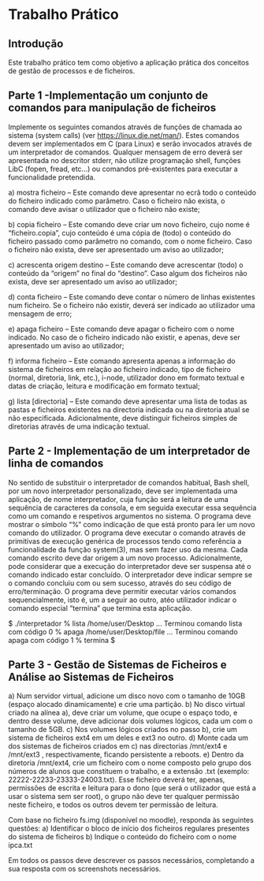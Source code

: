 # Trabalho Prático

## Introdução
Este trabalho prático tem como objetivo a aplicação prática dos conceitos de gestão de processos e de ficheiros.

## Parte 1 -Implementação um conjunto de comandos para manipulação de ficheiros
Implemente os seguintes comandos através de funções de chamada ao sistema
(system calls) (ver https://linux.die.net/man/). Estes comandos devem ser
implementados em C (para Linux) e serão invocados através de um interpretador de
comandos. Qualquer mensagem de erro deverá ser apresentada no descritor stderr,
não utilize programação shell, funções LibC (fopen, fread, etc…) ou comandos
pré-existentes para executar a funcionalidade pretendida.

a) mostra ficheiro – Este comando deve apresentar no ecrã todo o conteúdo
do ficheiro indicado como parâmetro. Caso o ficheiro não exista, o comando
deve avisar o utilizador que o ficheiro não existe;

b) copia ficheiro – Este comando deve criar um novo ficheiro, cujo nome é
“ficheiro.copia”, cujo conteúdo é uma cópia de (todo) o conteúdo do
ficheiro passado como parâmetro no comando, com o nome ficheiro. Caso o
ficheiro não exista, deve ser apresentado um aviso ao utilizador;

c) acrescenta origem destino – Este comando deve acrescentar (todo) o
conteúdo da “origem” no final do “destino”. Caso algum dos ficheiros não
exista, deve ser apresentado um aviso ao utilizador;

d) conta ficheiro – Este comando deve contar o número de linhas existentes
num ficheiro. Se o ficheiro não existir, deverá ser indicado ao utilizador uma
mensagem de erro;

e) apaga ficheiro – Este comando deve apagar o ficheiro com o nome indicado.
No caso de o ficheiro indicado não existir, e apenas, deve ser apresentado
um aviso ao utilizador;

f) informa ficheiro – Este comando apresenta apenas a informação do sistema
de ficheiros em relação ao ficheiro indicado, tipo de ficheiro (normal,
diretoria, link, etc.), i-node, utilizador dono em formato textual e datas de
criação, leitura e modificação em formato textual;

g) lista [directoria] – Este comando deve apresentar uma lista de todas as
pastas e ficheiros existentes na directoria indicada ou na diretoria atual se
não especificada. Adicionalmente, deve distinguir ficheiros simples de
diretorias através de uma indicação textual.

## Parte 2 - Implementação de um interpretador de linha de comandos
No sentido de substituir o interpretador de comandos habitual, Bash shell, por um
novo interpretador personalizado, deve ser implementada uma aplicação, de nome
interpretador, cuja função será a leitura de uma sequência de caracteres da consola, e
em seguida executar essa sequência como um comando e respetivos argumentos no
sistema. O programa deve mostrar o símbolo “%” como indicação de que está pronto
para ler um novo comando do utilizador.
O programa deve executar o comando através de primitivas de execução genérica de
processos tendo como referência a funcionalidade da função system(3), mas sem fazer
uso da mesma. Cada comando escrito deve dar origem a um novo processo.
Adicionalmente, pode considerar que a execução do interpretador deve ser suspensa
até o comando indicado estar concluído. O interpretador deve indicar sempre se o
comando concluiu com ou sem sucesso, através do seu código de erro/terminação. O
programa deve permitir executar vários comandos sequencialmente, isto é, um a
seguir ao outro, atéo utilizador indicar o comando especial “termina” que termina esta
aplicação.

$ ./interpretador
% lista /home/user/Desktop
...
Terminou comando lista com código 0
% apaga /home/user/Desktop/file
...
Terminou comando apaga com código 1
% termina
$

## Parte 3 - Gestão de Sistemas de Ficheiros e Análise ao Sistemas de Ficheiros
a) Num servidor virtual, adicione um disco novo com o tamanho de 10GB (espaço
alocado dinamicamente) e crie uma partição.
b) No disco virtual criado na alínea a), deve criar um volume, que ocupe o espaço
todo, e dentro desse volume, deve adicionar dois volumes lógicos, cada um
com o tamanho de 5GB.
c) Nos volumes lógicos criados no passo b), crie um sistema de ficheiros ext4 em
um deles e ext3 no outro.
d) Monte cada um dos sistemas de ficheiros criados em c) nas directorias
/mnt/ext4 e /mnt/ext3 , respectivamente, ficando persistente a reboots.
e) Dentro da diretoria /mnt/ext4, crie um ficheiro com o nome composto pelo
grupo dos números de alunos que constituem o trabalho, e a extensão .txt
(exemplo: 22222-22233-23333-24003.txt). Esse ficheiro deverá ter, apenas,
permissões de escrita e leitura para o dono (que será o utilizador que está a
usar o sistema sem ser root), o grupo não deve ter qualquer permissão neste
ficheiro, e todos os outros devem ter permissão de leitura.

Com base no ficheiro fs.img (disponível no moodle), responda às seguintes questões:
a) Identificar o bloco de início dos ficheiros regulares presentes do sistema de
ficheiros
b) Indique o conteúdo do ficheiro com o nome ipca.txt

Em todos os passos deve descrever os passos necessários, completando a sua resposta
com os screenshots necessários.




